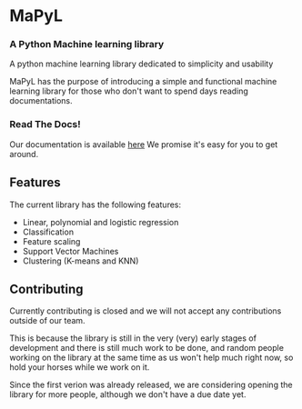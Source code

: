 # MaPyL

### A Python Machine learning library

A python machine learning library dedicated to simplicity and usability

MaPyL has the purpose of introducing a simple and functional machine learning library for those who don't want to spend days reading documentations.

### Read The Docs!

Our documentation is available [here](https://mapyl.readthedocs.io)
We promise it's easy for you to get around.

## Features

The current library has the following features:

- Linear, polynomial and logistic regression
- Classification
- Feature scaling
- Support Vector Machines
- Clustering (K-means and KNN)

## Contributing

Currently contributing is closed and we will not accept any contributions outside of our team.

This is because the library is still in the very (very) early stages of development and there is still much work to be done, and random people working on the library at the same time as us won't help much right now, so hold your horses while we work on it. 

Since the first verion was already released, we are considering opening the library for more people, although we don't have a due date yet.


